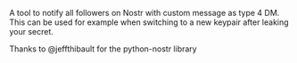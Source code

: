 A tool to notify all followers on Nostr with custom message as type 4 DM. 
This can be used for example when switching to a new keypair after leaking your secret.

Thanks to @jeffthibault for the python-nostr library